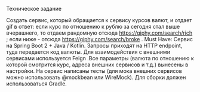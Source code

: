 Техническое задание

Создать сервис, который обращается к сервису курсов валют, и отдает gif в ответ:
если курс по отношению к рублю за сегодня стал выше вчерашнего, то отдаем рандомную отсюда https://giphy.com/search/rich ; если ниже - отсюда https://giphy.com/search/broke .
Must Have:
Сервис на Spring Boot 2 + Java / Kotlin. Запросы приходят на HTTP endpoint, туда передается код валюты. Для взаимодействия с внешними сервисами используется Feign .Все параметры (валюта по отношению к которой смотрится курс, адреса внешних сервисов и т.д.) вынесены в настройки. На сервис написаны тесты (для мока внешних сервисов можно использовать @mockbean или WireMock). Для сборки должен использоваться Gradle.
